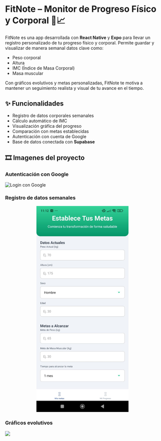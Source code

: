 # FitNote – Monitor de Progreso Físico y Corporal 💪📈

FitNote es una app desarrollada con **React Native** y **Expo** para llevar un registro personalizado de tu progreso físico y corporal. Permite guardar y visualizar de manera semanal datos clave como:

- Peso corporal
- Altura
- IMC (Índice de Masa Corporal)
- Masa muscular

Con gráficos evolutivos y metas personalizadas, FitNote te motiva a mantener un seguimiento realista y visual de tu avance en el tiempo.

## ✨ Funcionalidades

- Registro de datos corporales semanales
- Cálculo automático de IMC
- Visualización gráfica del progreso
- Comparación con metas establecidas
- Autenticación con cuenta de Google
- Base de datos conectada con **Supabase**
## 🎞️ Imagenes del proyecto
### Autenticación con Google
![Login con Google](assets/screenshots/google-auth.png)

### Registro de datos semanales
<p align="center">
  <img src="imagenproyecto.jpeg" width="300">
</p>

### Gráficos evolutivos
<div style="display: flex; gap: 10px;">
  <img src="imagenproyecto1.png" width="200">
</div>

